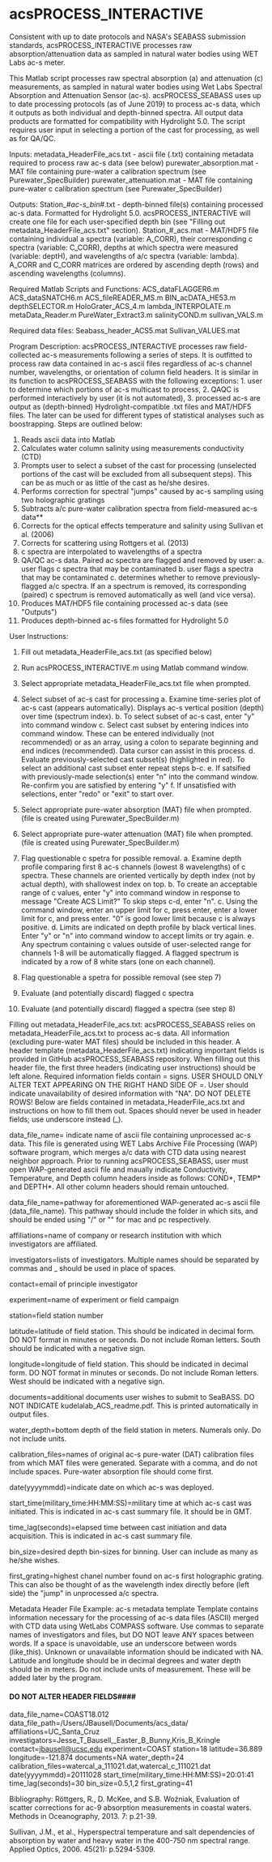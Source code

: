 # acsPROCESS_INTERACTIVE
Consistent with up to date protocols and NASA's SEABASS submission standards, acsPROCESS_INTERACTIVE processes raw absorption/attenuation data as sampled in natural water bodies using WET Labs ac-s meter.

This Matlab script processes raw spectral absorption (a) and attenuation (c) measurements, as sampled in natural water bodies using Wet Labs Spectral Absorption and Attenuation Sensor (ac-s). acsPROCESS_SEABASS uses up to date processing protocols (as of June 2019) to process ac-s data, which it outputs as both individual and depth-binned spectra. All output data products are formatted for compatibility with Hydrolight 5.0. The script requires user input in selecting a portion of the cast for processing, as well as for QA/QC.

Inputs:
metadata_HeaderFile_acs.txt - ascii file (.txt) containing metadata required to process raw ac-s data (see below)
purewater_absorption.mat - MAT file containing pure-water a calibration spectrum (see Purewater_SpecBuilder)
purewater_attenuation.mat - MAT file containing pure-water c calibration spectrum (see Purewater_SpecBuilder)

Outputs: 
Station_#_ac-s_bin_#.txt - depth-binned file(s) containing processed ac-s data. Formatted for Hydrolight 5.0. acsPROCESS_INTERACTIVE will create one file for each user-specified depth bin (see "Filling out metadata_HeaderFile_acs.txt" section). 
Station_#_acs.mat - MAT/HDF5 file containing individual a spectra (variable: A_CORR), their corresponding c spectra (variable: C_CORR), depths at which spectra were measured (variable: deptH), and wavelengths of a/c spectra (variable: lambda). A_CORR and C_CORR matrices are ordered by ascending depth (rows) and ascending wavelengths (columns).

Required Matlab Scripts and Functions:
ACS_dataFLAGGER6.m
ACS_dataSNATCH6.m
ACS_fileREADER_MS.m
BIN_acDATA_HE53.m
depthSELECTOR.m
HoloGrater_ACS_4.m
lambda_INTERPOLATE.m
metaData_Reader.m
PureWater_Extract3.m
salinityCOND.m
sullivan_VALS.m

Required data files:
Seabass_header_ACS5.mat
Sullivan_VALUES.mat

Program Description:
acsPROCESS_INTERACTIVE processes raw field-collected ac-s measurements following a series of steps. It is outfitted to process raw data contained in ac-s ascii files regardless of ac-s channel number, wavelengths, or orientation of column field headers. It is similar in its function to acsPROCESS_SEABASS with the following exceptions: 1. user to determine which portions of ac-s multicast to process, 2. QAQC is performed interactively by user (it is not automated), 3. processed ac-s are output as (depth-binned) Hydrolight-compatible .txt files and MAT/HDF5 files. The later can be used for different types of statistical analyses such as boostrapping. Steps are outlined below:
  1. Reads ascii data into Matlab
  2. Calculates water column salinity using measurements conductivity (CTD)
  3. Prompts user to select a subset of the cast for processing (unselected portions of the cast will be excluded from all subsequent
  steps). This can be as much or as little of the cast as he/she desires.
  4. Performs correction for spectral "jumps" caused by ac-s sampling using two holographic gratings
  5. Subtracts a/c pure-water calibration spectra from field-measured ac-s data**
  6. Corrects for the optical effects temperature and salinity using Sullivan et al. (2006)
  7. Corrects for scattering using Rottgers et al. (2013)
  8. c spectra are interpolated to wavelengths of a spectra 
  9. QA/QC ac-s data. Paired ac spectra are flagged and removed by user:
    a. user flags c spectra that may be contaminated
    b. user flags a spectra that may be contaminated
    c. determines whether to remove previously-flagged a/c spectra. If an a spectrum is removed, its corresponding (paired) c spectrum is 
    removed automatically as well (and vice versa).
  10. Produces MAT/HDF5 file containing processed ac-s data (see "Outputs")
  11. Produces depth-binned ac-s files formatted for Hydrolight 5.0
  
User Instructions:
  1. Fill out metadata_HeaderFile_acs.txt (as specified below)
  2. Run acsPROCESS_INTERACTIVE.m using Matlab command window.
  3. Select appropriate metadata_HeaderFile_acs.txt file when prompted. 
  4. Select subset of ac-s cast for processing 
    a. Examine time-series plot of ac-s cast (appears automatically). Displays ac-s vertical position (depth) over time (spectrum index).
    b. To select subset of ac-s cast, enter "y" into command window
    c. Select cast subset by entering indices into command window. These can be entered individually (not recommended) or as an array,
    using a colon to separate beginning and end indices (recommended). Data cursor can assist in this process.
    d. Evaluate previously-selected cast subset(s) (highlighted in red). To select an additional cast subset enter repeat steps b-c. 
    e. If satsified with previously-made selection(s) enter "n" into the command window. Re-confirm you are satisfied by entering "y"
    f. If unsatisfied with selections, enter "redo" or "exit" to start over.
  5. Select appropriate pure-water absorption (MAT) file when prompted. (file is created using Purewater_SpecBuilder.m)
  6. Select appropriate pure-water attenuation (MAT) file when prompted. (file is created using Purewater_SpecBuilder.m)
  7. Flag questionable c spetra for possible removal. 
    a. Examine depth profile comparing first 8 ac-s channels (lowest 8 wavelengths) of c spectra. These channels are oriented
    vertically by depth index (not by actual depth), with shallowest index on top.
    b. To create an acceptable range of c values, enter "y" into command window in response to message "Create ACS Limit?" To skip steps
    c-d, enter "n".
    c. Using the command window, enter an upper limit for c, press enter, enter a lower limit for c, and press enter. "0" is good lower
    limit because c is always positive.
    d. Limits are indicated on depth profile by black vertical lines. Enter "y" or "n" into command window to accept limits or try again. 
    e. Any spectrum containing c values outside of user-selected range for channels 1-8 will be automatically flagged. A flagged spectrum
    is indicated by a row of 8 white stars (one on each channel).
    
    
  8. Flag questionable a spetra for possible removal (see step 7)
  9. Evaluate (and potentially discard) flagged c spectra
  10. Evaluate (and potentially discard) flagged a spectra (see step 8)
  
Filling out metadata_HeaderFile_acs.txt:
acsPROCESS_SEABASS relies on metadata_HeaderFile_acs.txt to process ac-s data. All information (excluding pure-water MAT files) should be included in this header. A header template (metadata_HeaderFile_acs.txt) indicating important fields is provided in GitHub acsPROCESS_SEABASS repository. When filling out this header file, the first three headers (indicating user instructions) should be left alone. Required information fields contain = signs. USER SHOULD ONLY ALTER TEXT APPEARING ON THE RIGHT HAND SIDE OF =. User should indicate unavailability of desired information with "NA". DO NOT DELETE ROWS! Below are fields contained in metadata_HeaderFile_acs.txt and instructions on how to fill them out. Spaces should never be used in header fields; use underscore instead (_).

data_file_name= indicate name of ascii file containing unprocessed ac-s data. This file is generated using WET Labs Archive File Processing (WAP) software program, which merges a/c data with CTD data using nearest neighbor approach. Prior to running acsPROCESS_SEABASS, user must open  WAP-generated ascii file and maually indicate Conductivity, Temperature, and Depth column headers inside as follows: COND*, TEMP* and DEPTH*. All other column headers should remain untouched.

data_file_name=pathway for aforementioned WAP-generated ac-s ascii file (data_file_name). This pathway should include the folder in which sits, and should be ended using "/" or "\" for mac and pc respectively. 

affiliations=name of company or research institution with which investigators are affiliated. 

investigators=lists of investigators. Multiple names should be separated by commas and _ should be used in place of spaces.

contact=email of principle investigator

experiment=name of experiment or field campaign 

station=field station number 

latitude=latitude of field station. This should be indicated in decimal form. DO NOT format in minutes or seconds. Do not include Roman letters. South should be indicated with a negative sign.

longitude=longitude of field station. This should be indicated in decimal form. DO NOT format in minutes or seconds. Do not include Roman letters. West should be indicated with a negative sign.

documents=additional documents user wishes to submit to SeaBASS. DO NOT INDICATE kudelalab_ACS_readme.pdf. This is printed automatically in output files.

water_depth=bottom depth of the field station in meters. Numerals only. Do not include units.

calibration_files=names of original ac-s pure-water (DAT) calibration files from which MAT files were generated. Separate with a comma, and do not include spaces. Pure-water absorption file should come first. 

date(yyyymmdd)=indicate date on which ac-s was deployed.

start_time(military_time:HH:MM:SS)=military time at which ac-s cast was initiated. This is indicated in ac-s cast summary file. It should be in GMT.

time_lag(seconds)=elapsed time between cast initiation and data acquisition. This is indicated in ac-s cast summary file.

bin_size=desired depth bin-sizes for binning. User can include as many as he/she wishes.

first_grating=highest chanel number found on ac-s first holographic grating. This can also be thought of as the wavelength index directly before (left side) the "jump" in unprocessed a/c spectra.


Metadata Header File Example:
ac-s metadata template
Template contains information necessary for the processing of ac-s data files (ASCII) merged with CTD data using WetLabs COMPASS software. Use commas to separate names of investigators and files, but DO NOT leave ANY spaces between words. If a space is unavoidable, use an underscore between words (like_this). Unknown or unavailable information should be indicated with NA. Latitude and longitude should be in decimal degrees and water depth should be in meters. Do not include units of measurement. These will be added later by the program. 
#### DO NOT ALTER HEADER FIELDS####
data_file_name=COAST18.012
data_file_path=/Users/JBausell/Documents/acs_data/
affiliations=UC_Santa_Cruz
investigators=Jesse_T_Bausell,_Easter_B_Bunny,Kris_B_Kringle
contact=jbausell@ucsc.edu
experiment=COAST
station=18
latitude=36.889
longitude=-121.874
documents=NA
water_depth=24
calibration_files=watercal_a_111021.dat,watercal_c_111021.dat
date(yyyymmdd)=20111028
start_time(military_time:HH:MM:SS)=20:01:41
time_lag(seconds)=30
bin_size=0.5,1,2
first_grating=41

Bibliography:
Röttgers, R., D. McKee, and S.B. Woźniak, Evaluation of scatter corrections for ac-9 absorption measurements in coastal waters. Methods in Oceanography, 2013. 7: p.21-39.

Sullivan, J.M., et al., Hyperspectral temperature and salt dependencies of absorption by water and heavy water in the 400-750 nm spectral range. Applied Optics, 2006. 45(21): p.5294-5309.  
